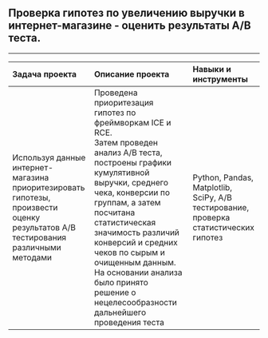 ## Проверка гипотез по увеличению выручки в интернет-магазине - оценить результаты А/В теста.

_________________________________________________________________________________________________________________________________________________


| **Задача проекта** | **Описание проекта** | **Навыки и инструменты** |
|:--- |:--- |:--- |
|Используя данные интернет-магазина приоритезировать гипотезы,<br>произвести оценку результатов А/В тестирования различными методами|Проведена приоритезация гипотез по фреймворкам ICE и RCE.<br>Затем проведен анализ А/В теста, построены графики кумулятивной выручки, среднего чека, конверсии по группам, а затем посчитана статистическая значимость различий конверсий и средних чеков по сырым и очищенным данным. На основании анализа было принято решение о нецелесообразности дальнейшего проведения теста|Python, Pandas,<br>Matplotlib, SciPy, А/В тестирование, проверка статистических гипотез|